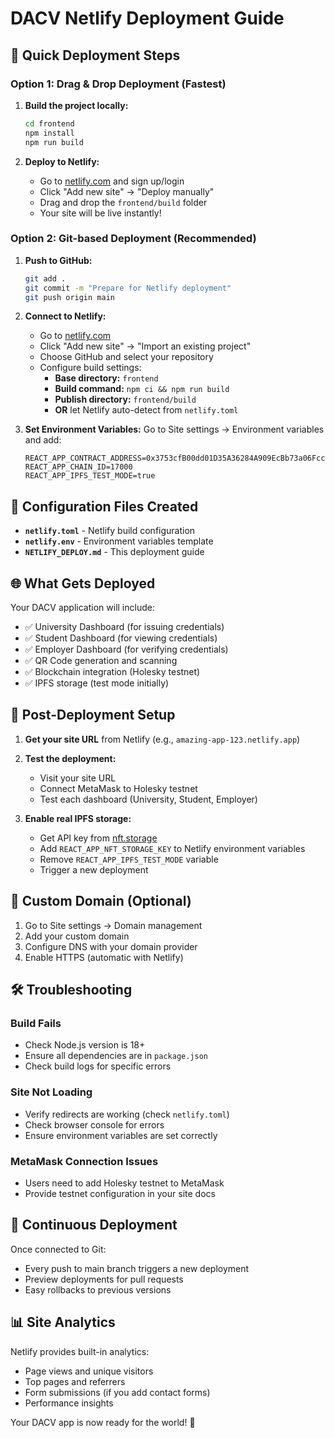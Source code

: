 # DACV Netlify Deployment Guide

## 🚀 Quick Deployment Steps

### Option 1: Drag & Drop Deployment (Fastest)

1. **Build the project locally:**
   ```bash
   cd frontend
   npm install
   npm run build
   ```

2. **Deploy to Netlify:**
   - Go to [netlify.com](https://netlify.com) and sign up/login
   - Click "Add new site" → "Deploy manually"
   - Drag and drop the `frontend/build` folder
   - Your site will be live instantly!

### Option 2: Git-based Deployment (Recommended)

1. **Push to GitHub:**
   ```bash
   git add .
   git commit -m "Prepare for Netlify deployment"
   git push origin main
   ```

2. **Connect to Netlify:**
   - Go to [netlify.com](https://netlify.com)
   - Click "Add new site" → "Import an existing project"
   - Choose GitHub and select your repository
   - Configure build settings:
     - **Base directory:** `frontend`
     - **Build command:** `npm ci && npm run build`
     - **Publish directory:** `frontend/build`
     - **OR** let Netlify auto-detect from `netlify.toml`

3. **Set Environment Variables:**
   Go to Site settings → Environment variables and add:
   ```
   REACT_APP_CONTRACT_ADDRESS=0x3753cfB00dd01D35A36284A909EcBb73a06Fcc7b
   REACT_APP_CHAIN_ID=17000
   REACT_APP_IPFS_TEST_MODE=true
   ```

## 🔧 Configuration Files Created

- **`netlify.toml`** - Netlify build configuration
- **`netlify.env`** - Environment variables template
- **`NETLIFY_DEPLOY.md`** - This deployment guide

## 🌐 What Gets Deployed

Your DACV application will include:
- ✅ University Dashboard (for issuing credentials)
- ✅ Student Dashboard (for viewing credentials)
- ✅ Employer Dashboard (for verifying credentials)
- ✅ QR Code generation and scanning
- ✅ Blockchain integration (Holesky testnet)
- ✅ IPFS storage (test mode initially)

## 🔑 Post-Deployment Setup

1. **Get your site URL** from Netlify (e.g., `amazing-app-123.netlify.app`)

2. **Test the deployment:**
   - Visit your site URL
   - Connect MetaMask to Holesky testnet
   - Test each dashboard (University, Student, Employer)

3. **Enable real IPFS storage:**
   - Get API key from [nft.storage](https://nft.storage)
   - Add `REACT_APP_NFT_STORAGE_KEY` to Netlify environment variables
   - Remove `REACT_APP_IPFS_TEST_MODE` variable
   - Trigger a new deployment

## 📱 Custom Domain (Optional)

1. Go to Site settings → Domain management
2. Add your custom domain
3. Configure DNS with your domain provider
4. Enable HTTPS (automatic with Netlify)

## 🛠️ Troubleshooting

### Build Fails
- Check Node.js version is 18+
- Ensure all dependencies are in `package.json`
- Check build logs for specific errors

### Site Not Loading
- Verify redirects are working (check `netlify.toml`)
- Check browser console for errors
- Ensure environment variables are set correctly

### MetaMask Connection Issues
- Users need to add Holesky testnet to MetaMask
- Provide testnet configuration in your site docs

## 🔄 Continuous Deployment

Once connected to Git:
- Every push to main branch triggers a new deployment
- Preview deployments for pull requests
- Easy rollbacks to previous versions

## 📊 Site Analytics

Netlify provides built-in analytics:
- Page views and unique visitors
- Top pages and referrers
- Form submissions (if you add contact forms)
- Performance insights

Your DACV app is now ready for the world! 🎉